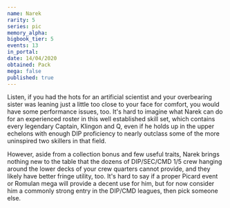 ```yaml
---
name: Narek
rarity: 5
series: pic
memory_alpha:
bigbook_tier: 5
events: 13
in_portal:
date: 14/04/2020
obtained: Pack
mega: false
published: true
---
```


Listen, if you had the hots for an artificial scientist and your overbearing sister was leaning just a little too close to your face for comfort, you would have some performance issues, too. It's hard to imagine what Narek can do for an experienced roster in this well established skill set, which contains every legendary Captain, Klingon and Q, even if he holds up in the upper echelons with enough DIP proficiency to nearly outclass some of the more uninspired two skillers in that field.

However, aside from a collection bonus and few useful traits, Narek brings nothing new to the table that the dozens of DIP/SEC/CMD 1/5 crew hanging around the lower decks of your crew quarters cannot provide, and they likely have better fringe utility, too. It's hard to say if a proper Picard event or Romulan mega will provide a decent use for him, but for now consider him a commonly strong entry in the DIP/CMD leagues, then pick someone else.
